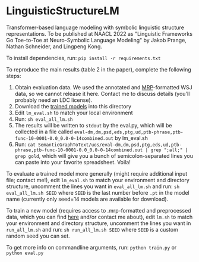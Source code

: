 # LinguisticStructureLM
Transformer-based language modeling with symbolic linguistic structure representations. To be published at NAACL 2022 as "Linguistic Frameworks Go Toe-to-Toe at Neuro-Symbolic Language Modeling" by Jakob Prange, Nathan Schneider, and Lingpeng Kong.

To install dependencies, run:
`pip install -r requirements.txt`

To reproduce the main results (table 2 in the paper), complete the following steps:
1. Obtain evaluation data. We used the annotated and [MRP](http://mrp.nlpl.eu/2020/index.php)-formatted WSJ data, so we cannot release it here. Contact me to discuss details (you'll probably need an LDC license).
2. Download the [trained models](https://drive.google.com/drive/folders/1U1uvIgkVLS-kBrkRPPGE7iywpY7W9Yx_?usp=sharing) into this directory
3. Edit `lm_eval.sh` to match your local environment
4. Run: `sh eval_all_lm.sh`
5. The results will be written to `stdout` by the eval.py, which will be collected in a file called `eval-dm,dm,psd,eds,ptg,ud,ptb-phrase,ptb-func-10-0001-0.0_0.0-0-14combined.out` by lm_eval.sh
6. Run: `cat SemanticGraphToText/uos/eval-dm,dm,psd,ptg,eds,ud,ptb-phrase,ptb-func-10-0001-0.0_0.0-0-14combined.out | grep ";all;" | grep gold`, which will give you a bunch of semicolon-separated lines you can paste into your favorite spreadsheet. Voila!

To evaluate a trained model more generally (might require additional input file; contact me!), edit `lm_eval.sh` to match your environment and directory structure, uncomment the lines you want in `eval_all_lm.sh` and run:
`sh eval_all_lm.sh SEED` where `SEED` is the last number before `.pt` in the model name (currently only seed=14 models are available for download).

To train a new model (requires access to .mrp-formatted and preprocessed data, which you can find [here](http://mrp.nlpl.eu/2020/index.php) and/or contact me about), edit `lm.sh` to match your environment and directory structure, uncomment the lines you want in `run_all_lm.sh` and run:
`sh run_all_lm.sh SEED` where `SEED` is a custom random seed you can set.

To get more info on commandline arguments, run:
`python train.py` or `python eval.py`
 
